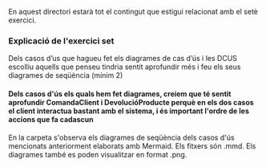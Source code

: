 En aquest directori estarà tot el contingut que estigui relacionat amb el setè exercici.

### Explicació de l'exercici set
Dels casos d’us que hagueu fet els diagrames de cas d’ús i les DCUS escolliu aquells que penseu tindria sentit aprofundir més i feu els seus diagrames de seqüència (mínim 2)
#### Dels casos d'ús els quals hem fet diagrames, creiem que té sentit aprofundir ComandaClient i DevolucióProducte perquè en els dos casos el client interactua bastant amb el sistema, i és important l'ordre de les accions que fa cadascun
En la carpeta s'observa els diagrames de seqüència dels casos d'ús mencionats anteriorment elaborats amb Mermaid. Els fitxers són .mmd. Els diagrames també es poden visualitzar en format .png.
